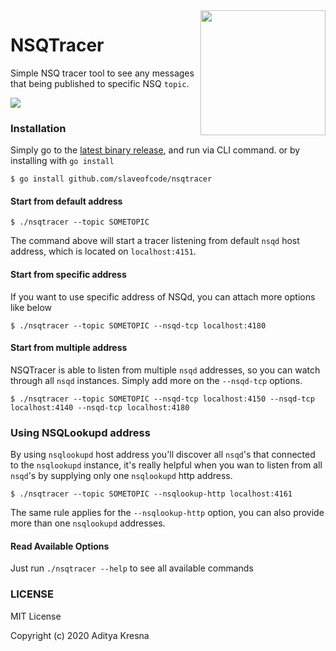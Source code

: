 <img src="https://raw.github.com/slaveofcode/nsqtracer/main/img/logo.png" align="right" width="200" />

# NSQTracer
Simple NSQ tracer tool to see any messages that being published to specific NSQ `topic`.

<img src="https://raw.github.com/slaveofcode/nsqtracer/main/img/preview.png" align="center" />

### Installation
Simply go to the [latest binary release](https://github.com/slaveofcode/nsqtracer/releases), and run via CLI command. or by installing with `go install`

```
$ go install github.com/slaveofcode/nsqtracer
```

#### Start from default address
```
$ ./nsqtracer --topic SOMETOPIC
```

The command above will start a tracer listening from default `nsqd` host address, which is located on `localhost:4151`. 


#### Start from specific address
If you want to use specific address of NSQd, you can attach more options like below

```
$ ./nsqtracer --topic SOMETOPIC --nsqd-tcp localhost:4180
```

#### Start from multiple address
NSQTracer is able to listen from multiple `nsqd` addresses, so you can watch through all `nsqd` instances. Simply add more on the `--nsqd-tcp` options.

```
$ ./nsqtracer --topic SOMETOPIC --nsqd-tcp localhost:4150 --nsqd-tcp localhost:4140 --nsqd-tcp localhost:4180
```

### Using NSQLookupd address
By using `nsqlookupd` host address you'll discover all `nsqd`'s that connected to the `nsqlookupd` instance, it's really helpful when you wan to listen from all `nsqd`'s by supplying only one `nsqlookupd` http address.

```
$ ./nsqtracer --topic SOMETOPIC --nsqlookup-http localhost:4161
```

The same rule applies for the `--nsqlookup-http` option, you can also provide more than one `nsqlookupd` addresses.

#### Read Available Options
Just run `./nsqtracer --help` to see all available commands


### LICENSE
MIT License

Copyright (c) 2020 Aditya Kresna
